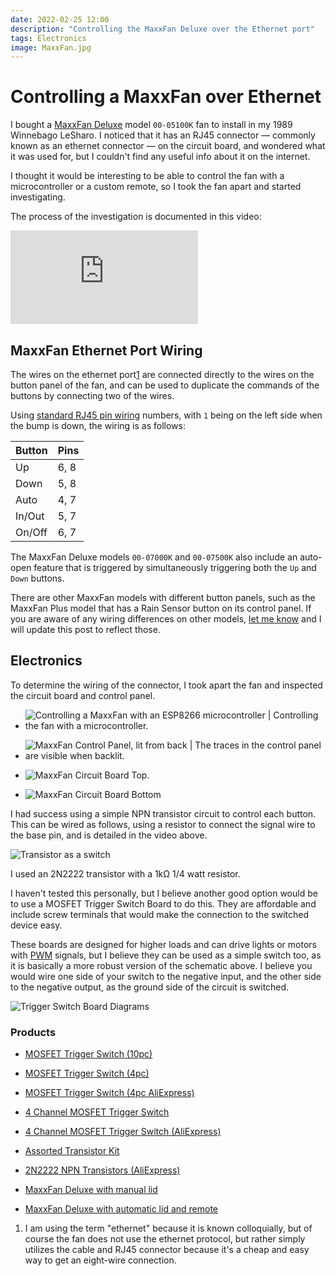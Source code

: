 ```yaml
---
date: 2022-02-25 12:00
description: "Controlling the MaxxFan Deluxe over the Ethernet port"
tags: Electronics
image: MaxxFan.jpg
---
```


# Controlling a MaxxFan over Ethernet

I bought a [MaxxFan Deluxe](https://www.airxcel.com/rv/maxxair/products/fans/maxxfan-deluxe)
model `00-05100K` fan to install in my 1989 Winnebago
LeSharo.  I noticed that it has an RJ45 connector — commonly known as an
ethernet connector — on the circuit board, and wondered what it
was used for, but I couldn't find any useful info about it on the internet.

I thought it would be interesting to be able to control the fan with a
microcontroller or a custom remote, so I took the fan apart and started
investigating.

The process of the investigation is documented in this video:

<div class="video-container"><iframe src="https://www.youtube.com/embed/Zy2pvFM5nD4" title="YouTube video player" frameborder="0" allow="accelerometer; autoplay; clipboard-write; encrypted-media; gyroscope; picture-in-picture" allowfullscreen></iframe></div>

## MaxxFan Ethernet Port Wiring

The wires on the ethernet port[1](#footnotes) are connected directly to the
wires on the button panel of the fan, and can be used to duplicate the commands
of the buttons by connecting two of the wires.

Using [standard RJ45 pin wiring](https://www.showmecables.com/blog/post/rj45-pinout)
numbers, with `1` being on the left side when the bump is down, the wiring is as
follows:

| Button      | Pins        |
| ----------- | ----------- |
| Up          | 6, 8        |
| Down        | 5, 8        |
| Auto        | 4, 7        |
| In/Out      | 5, 7        |
| On/Off      | 6, 7        |

The MaxxFan Deluxe models `00-07000K` and `00-07500K` also include an auto-open
feature that is triggered by simultaneously triggering both the `Up` and `Down`
buttons.

There are other MaxxFan models with different button panels, such as the MaxxFan
Plus model that has a Rain Sensor button on its control panel. If you are aware
of any wiring differences on other models, [let me know](mailto:zef@zef.studio)
and I will update this post to reflect those.


## Electronics

To determine the wiring of the connector, I took apart the fan and inspected the
circuit board and control panel.

- ![Controlling a MaxxFan with an ESP8266 microcontroller | Controlling the fan with a microcontroller.](MaxxFan.jpg)
- ![MaxxFan Control Panel, lit from back | The traces in the control panel are visible when backlit.](control-panel-backlit.jpg)

- ![MaxxFan Circuit Board Top.](circuit-board-top.jpg)
- ![MaxxFan Circuit Board Bottom](circuit-board-bottom.jpg)

I had success using a simple NPN transistor circuit to control each button. This
can be wired as follows, using a resistor to connect the signal wire to the
base pin, and is detailed in the video above.

![Transistor as a switch](circuit-schematic.jpg)

I used an 2N2222 transistor with a 1kΩ 1/4 watt resistor.

I haven't tested this personally, but I believe another good option would be to
use a MOSFET Trigger Switch Board to do this. They are affordable and include
screw terminals that would make the connection to the switched device easy.

These boards are designed for higher loads and can drive lights or motors with
[PWM](https://en.wikipedia.org/wiki/Pulse-width_modulation)
signals, but I believe they can be used as a simple switch too, as it is
basically a more robust version of the schematic above. I believe you would wire
one side of your switch to the negative input, and the other side to the
negative output, as the ground side of the circuit is switched.

![Trigger Switch Board Diagrams](trigger-switch-boards.png)

### Products

- [MOSFET Trigger Switch (10pc)](https://amzn.to/3CCW3sR)
- [MOSFET Trigger Switch (4pc)](https://amzn.to/3KymYsI)
- [MOSFET Trigger Switch (4pc AliExpress)](https://s.click.aliexpress.com/e/_ABq7FZ)

- [4 Channel MOSFET Trigger Switch](https://amzn.to/3MUt3Sv)
- [4 Channel MOSFET Trigger Switch (AliExpress)](https://s.click.aliexpress.com/e/_ALZIun)

- [Assorted Transistor Kit](https://amzn.to/3I0vpvb)
- [2N2222 NPN Transistors (AliExpress)](https://s.click.aliexpress.com/e/_A6M69h)

- [MaxxFan Deluxe with manual lid](https://amzn.to/3I68ajx)
- [MaxxFan Deluxe with automatic lid and remote](https://amzn.to/3iicGRD)


1) I am using the term "ethernet" because it is known colloquially, but of
course the fan does not use the ethernet protocol, but rather simply utilizes
the cable and RJ45 connector because it's a cheap and easy way to get an
eight-wire connection.



